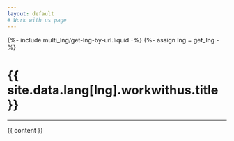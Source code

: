 ```yaml
---
layout: default
# Work with us page
---
```

{%- include multi_lng/get-lng-by-url.liquid -%}
{%- assign lng = get_lng -%}
<div class="multipurpose-container links-heading-container">
    <h1>{{ site.data.lang[lng].workwithus.title }}</h1>
<hr>
  <div class="row">
    <div class="col-md-12">
      <div class="about-msg markdown-style">
        {{ content }}
      </div>
    </div>
  </div>
</div>
